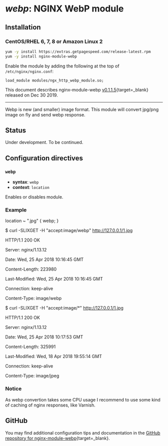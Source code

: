 # _webp_: NGINX WebP module


## Installation

### CentOS/RHEL 6, 7, 8 or Amazon Linux 2

```bash
yum -y install https://extras.getpagespeed.com/release-latest.rpm
yum -y install nginx-module-webp
```

Enable the module by adding the following at the top of `/etc/nginx/nginx.conf`:

```nginx
load_module modules/ngx_http_webp_module.so;
```


This document describes nginx-module-webp [v0.1.1.5](https://github.com/dvershinin/ngx_webp/releases/tag/0.1.1.5){target=_blank} 
released on Dec 30 2019.
    
<hr />

Webp is new (and smaller) image format. This module will convert jpg/png image on fly and send webp response.

## Status

Under development. To be continued.

## Configuration directives

### `webp`

- **syntax**: `webp`
- **context**: `location`

Enables or disables module.

### Example

location ~ "\.jpg" {
webp;
}

$ curl -SLIXGET -H "accept:image/webp" http://127.0.0.1/1.jpg

HTTP/1.1 200 OK

Server: nginx/1.13.12

Date: Wed, 25 Apr 2018 10:16:45 GMT

Content-Length: 223980

Last-Modified: Wed, 25 Apr 2018 10:16:45 GMT

Connection: keep-alive

Content-Type: image/webp



$ curl -SLIXGET -H "accept:image/*" http://127.0.0.1/1.jpg

HTTP/1.1 200 OK

Server: nginx/1.13.12

Date: Wed, 25 Apr 2018 10:17:53 GMT

Content-Length: 325991

Last-Modified: Wed, 18 Apr 2018 19:55:14 GMT

Connection: keep-alive

Content-Type: image/jpeg

### Notice
As webp convertion takes some CPU usage I recommend to use some kind of caching of nginx responses, like Varnish.

## GitHub

You may find additional configuration tips and documentation in the [GitHub repository for 
nginx-module-webp](https://github.com/dvershinin/ngx_webp){target=_blank}.